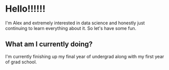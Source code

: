 # Hello!!!!!!

I'm Alex and extremely interested in data science and honestly just continuing to learn everything about it. So let's have some fun.

## What am I currently doing?

I'm currently finishing up my final year of undergrad along with my first year of grad school.

